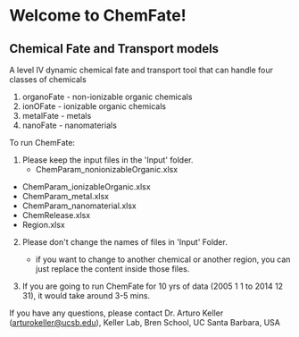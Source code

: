 # Welcome to ChemFate!
## Chemical Fate and Transport models
A level IV dynamic chemical fate and transport tool that can handle four classes of chemicals
  1) organoFate - non-ionizable organic chemicals
  2) ionOFate - ionizable organic chemicals
  3) metalFate - metals
  4) nanoFate - nanomaterials

To run ChemFate: 

1. Please keep the input files in the 'Input' folder.
	- ChemParam_nonionizableOrganic.xlsx
  - ChemParam_ionizableOrganic.xlsx
  - ChemParam_metal.xlsx
  - ChemParam_nanomaterial.xlsx
  - ChemRelease.xlsx
  - Region.xlsx

2. Please don't change the names of files in 'Input' Folder.
	- if you want to change to another chemical or another region,
	you can just replace the content inside those files.

3. If you are going to run ChemFate for 10 yrs of data (2005 1 1 to 2014 12 31),
	it would take around 3-5 mins.

If you have any questions, please contact Dr. Arturo Keller (arturokeller@ucsb.edu), Keller Lab, Bren School, UC Santa Barbara, USA
